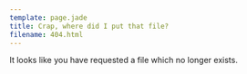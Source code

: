 ```yaml
---
template: page.jade
title: Crap, where did I put that file?
filename: 404.html
---
```


It looks like you have requested a file which no longer exists.
